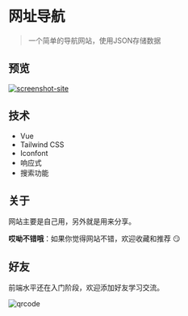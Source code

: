 # 网址导航

> 一个简单的导航网站，使用JSON存储数据

## 预览

[![screenshot-site](./image/screenshot/site.png)](https://huangjingxin.com)

## 技术

- Vue
- Tailwind CSS
- Iconfont
- 响应式
- 搜索功能

## 关于

网站主要是自己用，另外就是用来分享。

**哎呦不错哦**：如果你觉得网站不错，欢迎收藏和推荐 :smirk:

## 好友

前端水平还在入门阶段，欢迎添加好友学习交流。

![qrcode](./image/about/qrcode.png)
